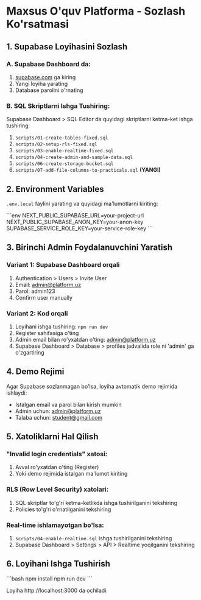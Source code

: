 # Maxsus O'quv Platforma - Sozlash Ko'rsatmasi

## 1. Supabase Loyihasini Sozlash

### A. Supabase Dashboard da:
1. [supabase.com](https://supabase.com) ga kiring
2. Yangi loyiha yarating
3. Database parolini o'rnating

### B. SQL Skriptlarni Ishga Tushiring:
Supabase Dashboard > SQL Editor da quyidagi skriptlarni ketma-ket ishga tushiring:

1. `scripts/01-create-tables-fixed.sql`
2. `scripts/02-setup-rls-fixed.sql` 
3. `scripts/03-enable-realtime-fixed.sql`
4. `scripts/04-create-admin-and-sample-data.sql`
5. `scripts/06-create-storage-bucket.sql`
6. `scripts/07-add-file-columns-to-practicals.sql` **(YANGI)**

## 2. Environment Variables

`.env.local` faylini yarating va quyidagi ma'lumotlarni kiriting:

\`\`\`env
NEXT_PUBLIC_SUPABASE_URL=your-project-url
NEXT_PUBLIC_SUPABASE_ANON_KEY=your-anon-key
SUPABASE_SERVICE_ROLE_KEY=your-service-role-key
\`\`\`

## 3. Birinchi Admin Foydalanuvchini Yaratish

### Variant 1: Supabase Dashboard orqali
1. Authentication > Users > Invite User
2. Email: admin@platform.uz
3. Parol: admin123
4. Confirm user manually

### Variant 2: Kod orqali
1. Loyihani ishga tushiring: `npm run dev`
2. Register sahifasiga o'ting
3. Admin email bilan ro'yxatdan o'ting: admin@platform.uz
4. Supabase Dashboard > Database > profiles jadvalida role ni 'admin' ga o'zgartiring

## 4. Demo Rejimi

Agar Supabase sozlanmagan bo'lsa, loyiha avtomatik demo rejimida ishlaydi:
- Istalgan email va parol bilan kirish mumkin
- Admin uchun: admin@platform.uz
- Talaba uchun: student@gmail.com

## 5. Xatoliklarni Hal Qilish

### "Invalid login credentials" xatosi:
1. Avval ro'yxatdan o'ting (Register)
2. Yoki demo rejimida istalgan ma'lumot kiriting

### RLS (Row Level Security) xatolari:
1. SQL skriptlar to'g'ri ketma-ketlikda ishga tushirilganini tekshiring
2. Policies to'g'ri o'rnatilganini tekshiring

### Real-time ishlamayotgan bo'lsa:
1. `scripts/04-enable-realtime.sql` ishga tushirilganini tekshiring
2. Supabase Dashboard > Settings > API > Realtime yoqilganini tekshiring

## 6. Loyihani Ishga Tushirish

\`\`\`bash
npm install
npm run dev
\`\`\`

Loyiha http://localhost:3000 da ochiladi.
